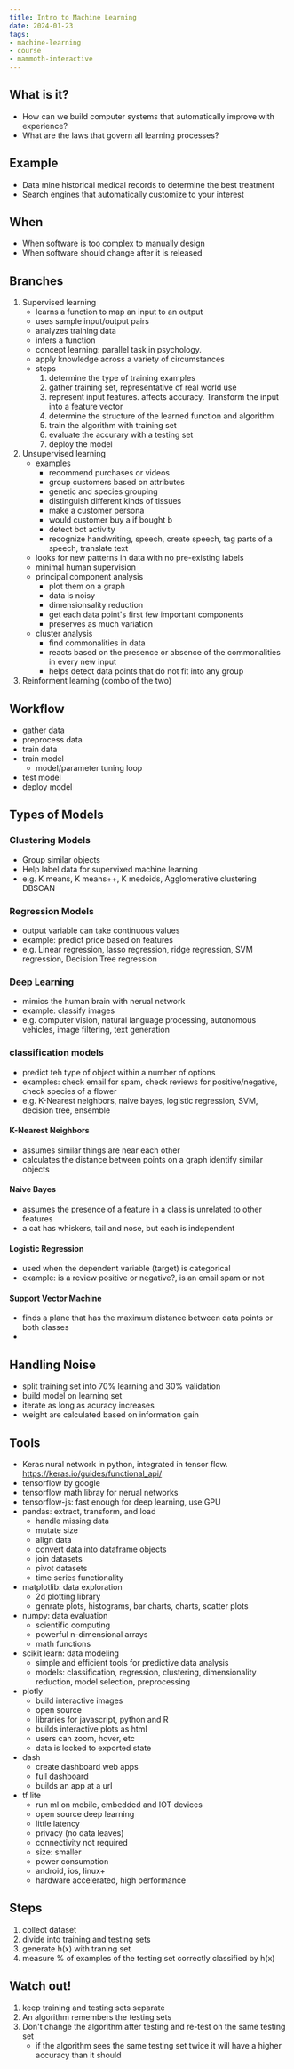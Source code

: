 ```yaml
---
title: Intro to Machine Learning
date: 2024-01-23
tags:
- machine-learning
- course
- mammoth-interactive
---
```


## What is it?

- How can we build computer systems that automatically improve with experience?
- What are the laws that govern all learning processes?

## Example

- Data mine historical medical records to determine the best treatment
- Search engines that automatically customize to your interest

## When

- When software is too complex to manually design
- When software should change after it is released

## Branches

1. Supervised learning
    - learns a function to map an input to an output
    - uses sample input/output pairs
    - analyzes training data
    - infers a function
    - concept learning: parallel task in psychology.
    - apply knowledge across a variety of circumstances
    - steps
        1. determine the type of training examples
        1. gather training set, representative of real world use
        1. represent input features. affects accuracy. Transform the input into a feature vector
        1. determine the structure of the learned function and algorithm
        1. train the algorithm with training set
        1. evaluate the accurary with a testing set
        1. deploy the model
1. Unsupervised learning
    - examples
        - recommend purchases or videos
        - group customers based on attributes
        - genetic and species grouping
        - distinguish different kinds of tissues
        - make a customer persona
        - would customer buy a if bought b
        - detect bot activity
        - recognize handwriting, speech, create speech, tag parts of a speech, translate text
    - looks for new patterns in data with no pre-existing labels
    - minimal human supervision
    - principal component analysis
        - plot them on a graph
        - data is noisy
        - dimensionsality reduction
        - get each data point's first few important components
        - preserves as much variation
    - cluster analysis
        - find commonalities in data
        - reacts based on the presence or absence of the commonalities in every new input
        - helps detect data points that do not fit into any group
1. Reinforment learning (combo of the two)

## Workflow

- gather data
- preprocess data
- train data
- train model
    - model/parameter tuning loop
- test model
- deploy model

## Types of Models

### Clustering Models

- Group similar objects
- Help label data for supervixed machine learning
- e.g. K means, K means++, K medoids, Agglomerative clustering DBSCAN

### Regression Models

- output variable can take continuous values
- example: predict price based on features
- e.g. Linear regression, lasso regression, ridge regression, SVM regression, Decision Tree regression

### Deep Learning

- mimics the human brain with nerual network
- example: classify images
- e.g. computer vision, natural language processing, autonomous vehicles, image filtering, text generation

### classification models

- predict teh type of object within a number of options
- examples: check email for spam, check reviews for positive/negative, check species of a flower
- e.g. K-Nearest neighbors, naive bayes, logistic regression, SVM, decision tree, ensemble

#### K-Nearest Neighbors

- assumes similar things are near each other
- calculates the distance between points on a graph identify similar objects

#### Naive Bayes

- assumes the presence of a feature in a class is unrelated to other features
- a cat has whiskers, tail and nose, but each is independent

#### Logistic Regression

- used when the dependent variable (target) is categorical
- example: is a review positive or negative?, is an email spam or not

#### Support Vector Machine

- finds a plane that has the maximum distance between data points or both classes
-

## Handling Noise
- split training set into 70% learning and 30% validation
- build model on learning set
- iterate as long as acuracy increases
- weight are calculated based on information gain

## Tools

- Keras nural network in python, integrated in tensor flow. https://keras.io/guides/functional_api/
- tensorflow by google
- tensorflow math libray for nerual networks
- tensorflow-js: fast enough for deep learning, use GPU
- pandas: extract, transform, and load
    - handle missing data
    - mutate size
    - align data
    - convert data into dataframe objects
    - join datasets
    - pivot datasets
    - time series functionality
- matplotlib: data exploration
    - 2d plotting library
    - genrate plots, histograms, bar charts, charts, scatter plots
- numpy: data evaluation
    - scientific computing
    - powerful n-dimensional arrays
    - math functions
- scikit learn: data modeling
    - simple and efficient tools for predictive data analysis
    - models: classification, regression, clustering, dimensionality reduction, model selection, preprocessing
- plotly
    - build interactive images
    - open source
    - libraries for javascript, python and R
    - builds interactive plots as html
    - users can zoom, hover, etc
    - data is locked to exported state
- dash
    - create dashboard web apps
    - full dashboard
    - builds an app at a url
- tf lite
    - run ml on mobile, embedded and IOT devices
    - open source deep learning
    - little latency
    - privacy (no data leaves)
    - connectivity not required
    - size: smaller
    - power consumption
    - android, ios, linux+
    - hardware accelerated, high performance

## Steps

1. collect dataset
1. divide into training and testing sets
1. generate h(x) with traning set
1. measure % of examples of the testing set correctly classified by h(x)

## Watch out!

1. keep training and testing sets separate
1. An algorithm remembers the testing sets
1. Don't change the algorithm after testing and re-test on the same testing set
    - if the algorithm sees the same testing set twice it will have a higher accuracy than it should






